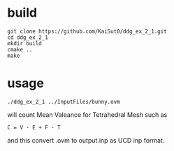 # build

```
git clone https://github.com/KaiSut0/ddg_ex_2_1.git
cd ddg_ex_2_1
mkdir build
cmake ..
make
```


# usage

```
./ddg_ex_2_1 ../InputFiles/bunny.ovm
```

will count Mean Valeance for Tetrahedral Mesh such as
```
C = V - E + F - T
```

and this convert .ovm to output.inp as UCD inp format.

